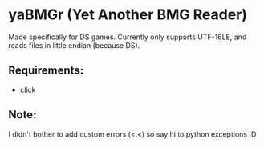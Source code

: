 # yaBMGr (Yet Another BMG Reader)
Made specifically for DS games. Currently only supports UTF-16LE, and reads files in little endian (because DS).

## Requirements:
* click

## Note:
I didn't bother to add custom errors (<.<) so say hi to python exceptions :D
